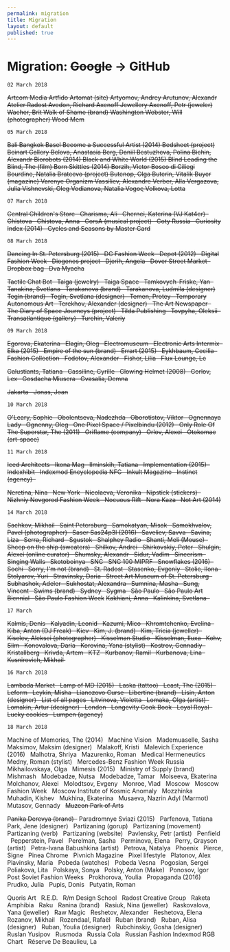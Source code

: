 ```yaml
---
permalink: migration
title: Migration
layout: default
published: true
---
```

# Migration: ~~Google~~ → GitHub


`02 March 2018` 

~~Artcom Media
Artfido
Artomat (site)
Artyomov, Andrey
Arutunov, Alexandr
Atelier Radost
Avedon, Richard
Axenoff Jewellery
Axenoff, Petr (jeweler)
Wacher, Brit
Walk of Shame (brand)
Washington
Webster, Will (photographer)
Wood Mem~~

`05 March 2018`

~~Bali
Bangkok
Basel
Become a Successful Artist (2014)
Bedsheet (project)
Beinart Gallery
Belova, Anastasia
Berg, Daniil
Bestuzheva, Polina
Bichin, Alexandr
Biorobots (2014)
Black and White World (2015)
Blind Leading the Blind, The (film)
Born Skittles (2014)
Borzih, Victor
Bosco di Ciliegi
Bourdine, Natalia
Brateevo (project)
Butenop, Olga
Buterin, Vitalik
Buyer (magazine)
Varenye Organizm
Vassiliev, Alexandre
Verber, Alla
Vergazova, Julia
Vishnevski, Oleg
Vodianova, Natalia
Vogoς
Volkova, Lotta~~


`07 March 2018`

~~Central Children's Store  
Charisma, Ali  
Chernei, Katerina (VJ Kat4er)  
Chistova  
Chistova, Anna  
CorsA (musical project)  
Coty Russia  
Curiosity Index (2014)  
Cycles and Seasons by Master Card~~

`08 March 2018`

~~Dancing In St. Petersburg (2015)  
DC Fashion Week  
Depot (2012)  
Digital Fashion Week  
Diogenes project  
Djerih, Angela  
Dover Street Market  
Dropbox bag  
Dva Myacha~~

~~Tactile Chat Bot  
Taiga (jewelry)  
Taiga Space  
Tamkovych-Friske, Yan  
Tanakina, Svetlana  
Tarakanova (brand)  
Tarakanova, Ludmila (designer)
Tegin (brand)  
Tegin, Svetlana (designer)  
Temen, Protey  
Temporary Autonomous Art  
Terekhov, Alexander (designer)  
The Art Newspaper  
The Diary of Space Journeys (project)  
Tilda Publishing  
Tovpyha, Oleksii  
Transatlantique (gallery)  
Turchin, Valeriy~~


`09 March 2018`

~~Egorova, Ekaterina  
Elagin, Oleg  
Electromuseum  
Electronic Arts Intermix  
Elka (2015)  
Empire of the sun (brand)  
Errart (2015)  
Eykhbaum, Cecilia  
Fashion Collection  
Fedotov, Alexander  
Fisher, Lilia  
Flux Lounge, Le~~

~~Galustiants, Tatiana  
Gassiline, Cyrille  
Glowing Helmet (2008)  
Gorlov, Lex  
Gosdacha Miusera  
Gvasalia, Demna~~

~~Jakarta  
Jonas, Joan~~

`10 March 2018`

~~O'Leary, Sophie  
Obolentseva, Nadezhda  
Oborotistov, Viktor  
Ognennaya Lady  
Ognenny, Oleg  
One Pixel Space / Pixelbindu (2012)  
Only Role Of The Superstar, The (2011)  
Oriflame (company)  
Orlov, Alexei  
Otokomae (art-space)~~


`11 March 2018`

~~Iced Architects  
Ikona Mag  
Ilminskih, Tatiana  
Implementation (2015)  
Indexhibit  
Indexmod Encyclopedia NFC  
Inkult Magazine  
Instinct (agency)  ~~

~~Neretina, Nina  
New York  
Nicolaeva, Veronika  
Nipstick (stickers)  
Nizhniy Novgorod Fashion Week  
Nocuous Rift  
Nora Kaza  
Not Art (2014)~~


`14 March 2018`

~~Sachkov, Mikhail  
Saint Petersburg  
Samokatyan, Misak  
Samokhvalov, Pavel (photographer)  
Saser Sas24p3l (2016)  
Saveliev, Savva  
Savina, Liza  
Serra, Richard  
Sgustok  
Shalphey Radio  
Shanti, Meli (Mouse)  
Sheep on the ship (sweaters)  
Shilkov, Andrei  
Shirkovskiy, Peter  
Shulgin, Alexei (online curator)  
Shumsky, Alexandr  
Sidur, Vadim  
Sincerism  
Singing Walls  
Skotoboinya  
SNC  
SNC 100 MIPRF  
Snowflakes (2016)  
Sochi  
Sorry, I'm not (brand)  
St. Radost  
Stasenko, Evgeniy  
Stolie, Ilona  
Stolyarov, Yuri  
Stravinsky, Daria  
Street Art Museum of St. Petersburg  
Subhashok, Adeler  
Sukhostat, Alexandra  
Sumnina, Masha  
Sung, Vincent  
Swims (brand)  
Sydney  
Sygma  
São Paulo  
São Paulo Art Biennial  
São Paulo Fashion Week~~
~~Kakhiani, Anna  
Kalinkina, Svetlana  ~~

`17 March`

~~Kalmis, Denis  
Kalyadin, Leonid  
Kazumi, Mico  
Khromtchenko, Evelina  
Kiba, Anton (DJ Freak)  
Kiev  
Kim, J. (brand)  
Kim, Tricia (jeweller)  
Kiselev, Aleksei (photographer)  
Kisselman Studio  
Kisselman, Iluxa  
Kohv, Siim  
Konovalova, Daria  
Korovina, Yana (stylist)  
Kostrov, Gennadiy  
Kristallberg  
Krivda, Artem  
KTZ  
Kurbanov, Ramil  
Kurbanova, Lina  
Kusnirovich, Mikhail ~~

`16 March 2018`

~~Lambada Market  
Lamp of MD (2015)  
Laska (tattoo)  
Least, The (2015)  
Leform  
Leykin, Misha  
Lianozovo Curse  
Libertine (brand)  
Lisin, Anton (designer)  
List of all pages  
Litvinova, Violetta  
Lomaka, Olga (artist)  
Lomakin, Artur (designer)  
London  
Longevity Cook Book  
Loyal Royal  
Lucky cookies  
Lumpen (agency)~~

`18 March 2018`

Machine of Memories, The (2014)  
Machine Vision  
Mademuaselle, Sasha  
Maksimov, Maksim (designer)  
Malakoff, Kristi  
Malevich Experience (2016)  
Malhotra, Shriya  
Mazurenko, Roman  
Medical Hermeneutics  
Medny, Roman (stylist)  
Mercedes-Benz Fashion Week Russia  
Mikhailovskaya, Olga  
Mimesis (2015)  
Ministry of Supply (brand)  
Mishmash  
Modebadze, Nutsa  
Modebadze, Tamar  
Moiseeva, Ekaterina  
Molchanov, Alexei  
Molodtsov, Evgeny  
Monroe, Vlad  
Moscow  
Moscow Fashion Week  
Moscow Institute of Kosmic Anomaly  
Mozzhinka  
Muhadin, Kishev  
Mukhina, Ekaterina  
Musaeva, Nazrin Adyl (Marmot)  
Mutasov, Gennady  
~~Muzeon Park of Arts~~

~~Panika Derevya (brand)  ~~
Paradromnye Sviazi (2015)  
Parfenova, Tatiana  
Park, Jene (designer)  
Partizaning (gorup)  
Partizaning (movement)  
Partizaning (verb)  
Partizaning (website)  
Pavlensky, Petr (artist)  
Penfield  
Pepperstein, Pavel  
Perelman, Sasha  
Perminova, Elena  
Perry, Grayson (artist)  
Petra-Ivana Babushkina (artist)  
Petrova, Natalya  
Phoenix  
Pierce, Signe  
Pinea Chrome  
Pivnich Magazine  
Pixel lifestyle  
Platonov, Alex  
Plavinsky, Maria  
Pobeda (watches)  
Pobeda Vesna  
Pogosian, Sergei  
Poliakova, Lita  
Polskaya, Sonya  
Polsky, Anton (Make)  
Ponosov, Igor  
Post Soviet Fashion Weeks  
Prokhorova, Youlia  
Propaganda (2016)  
Prudko, Julia  
Pupis, Donis  
Putyatin, Roman

Quoris Art  
R.E.D.  
R/m Design School  
Radost Creative Group  
Raketa Amphibia  
Raku  
Ranina (brand)  
Rasiuk, Nina (jeweller)  
Raskovalova, Yana (jeweller)  
Raw Magic  
Reshetov, Alexander  
Reshetova, Elena  
Rozanov, Mikhail  
Rozendaal, Rafaël  
Ruban (brand)  
Ruban, Alisa (designer)  
Ruban, Youlia (designer)  
Rubchinskiy, Gosha (designer)  
Ruslan Yusipov  
Rusmoda  
Russia Cola  
Russian Fashion Indexmod RGB Chart  
Réserve De Beaulieu, La

